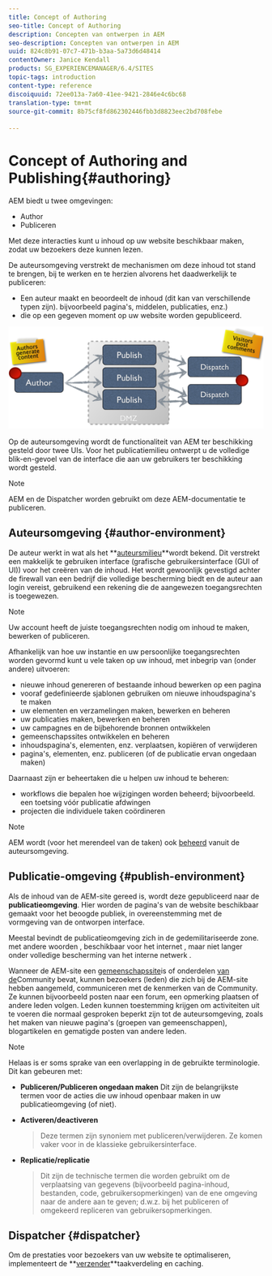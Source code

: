 ```yaml
---
title: Concept of Authoring
seo-title: Concept of Authoring
description: Concepten van ontwerpen in AEM
seo-description: Concepten van ontwerpen in AEM
uuid: 824c8b91-07c7-471b-b3aa-5a73d6d48414
contentOwner: Janice Kendall
products: SG_EXPERIENCEMANAGER/6.4/SITES
topic-tags: introduction
content-type: reference
discoiquuid: 72ee013a-7a60-41ee-9421-2846e4c6bc68
translation-type: tm+mt
source-git-commit: 8b75cf8fd862302446fbb3d8823eec2bd708febe

---
```



# Concept of Authoring and Publishing{#authoring}

AEM biedt u twee omgevingen:

* Author
* Publiceren

Met deze interacties kunt u inhoud op uw website beschikbaar maken, zodat uw bezoekers deze kunnen lezen.

De auteursomgeving verstrekt de mechanismen om deze inhoud tot stand te brengen, bij te werken en te herzien alvorens het daadwerkelijk te publiceren:

* Een auteur maakt en beoordeelt de inhoud (dit kan van verschillende typen zijn). bijvoorbeeld pagina&#39;s, middelen, publicaties, enz.)
* die op een gegeven moment op uw website worden gepubliceerd.

![chlimage_1-289](assets/chlimage_1-289.png)

Op de auteursomgeving wordt de functionaliteit van AEM ter beschikking gesteld door twee UIs. Voor het publicatiemilieu ontwerpt u de volledige blik-en-gevoel van de interface die aan uw gebruikers ter beschikking wordt gesteld.

>[!NOTE]
>
>AEM en de Dispatcher worden gebruikt om deze AEM-documentatie te publiceren.

## Auteursomgeving {#author-environment}

De auteur werkt in wat als het **[auteursmilieu](/help/sites-authoring/home.md)**wordt bekend. Dit verstrekt een makkelijk te gebruiken interface (grafische gebruikersinterface (GUI of UI)) voor het creëren van de inhoud. Het wordt gewoonlijk gevestigd achter de firewall van een bedrijf die volledige bescherming biedt en de auteur aan login vereist, gebruikend een rekening die de aangewezen toegangsrechten is toegewezen.

>[!NOTE]
>
>Uw account heeft de juiste toegangsrechten nodig om inhoud te maken, bewerken of publiceren.

Afhankelijk van hoe uw instantie en uw persoonlijke toegangsrechten worden gevormd kunt u vele taken op uw inhoud, met inbegrip van (onder andere) uitvoeren:

* nieuwe inhoud genereren of bestaande inhoud bewerken op een pagina
* vooraf gedefinieerde sjablonen gebruiken om nieuwe inhoudspagina&#39;s te maken
* uw elementen en verzamelingen maken, bewerken en beheren
* uw publicaties maken, bewerken en beheren
* uw campagnes en de bijbehorende bronnen ontwikkelen
* gemeenschapssites ontwikkelen en beheren
* inhoudspagina&#39;s, elementen, enz. verplaatsen, kopiëren of verwijderen
* pagina&#39;s, elementen, enz. publiceren (of de publicatie ervan ongedaan maken)

Daarnaast zijn er beheertaken die u helpen uw inhoud te beheren:

* workflows die bepalen hoe wijzigingen worden beheerd; bijvoorbeeld. een toetsing vóór publicatie afdwingen
* projecten die individuele taken coördineren

>[!NOTE]
>
>AEM wordt (voor het merendeel van de taken) ook [beheerd](/help/sites-administering/home.md) vanuit de auteursomgeving.

## Publicatie-omgeving {#publish-environment}

Als de inhoud van de AEM-site gereed is, wordt deze gepubliceerd naar de **publicatieomgeving**. Hier worden de pagina&#39;s van de website beschikbaar gemaakt voor het beoogde publiek, in overeenstemming met de vormgeving van de ontworpen interface.

Meestal bevindt de publicatieomgeving zich in de gedemilitariseerde zone. met andere woorden , beschikbaar voor het internet , maar niet langer onder volledige bescherming van het interne netwerk .

Wanneer de AEM-site een [gemeenschapssite](/help/communities/overview.md)is of onderdelen [van de](/help/communities/author-communities.md)Community bevat, kunnen bezoekers (leden) die zich bij de AEM-site hebben aangemeld, communiceren met de kenmerken van de Community. Ze kunnen bijvoorbeeld posten naar een forum, een opmerking plaatsen of andere leden volgen. Leden kunnen toestemming krijgen om activiteiten uit te voeren die normaal gesproken beperkt zijn tot de auteursomgeving, zoals het maken van nieuwe pagina&#39;s (groepen van gemeenschappen), blogartikelen en gematigde posten van andere leden.

>[!NOTE]
>
>Helaas is er soms sprake van een overlapping in de gebruikte terminologie. Dit kan gebeuren met:
>
>* **Publiceren/Publiceren ongedaan maken**
   >  Dit zijn de belangrijkste termen voor de acties die uw inhoud openbaar maken in uw publicatieomgeving (of niet).
   >
   >
* **Activeren/deactiveren**
   >  Deze termen zijn synoniem met publiceren/verwijderen. Ze komen vaker voor in de klassieke gebruikersinterface.
   >
   >
* **Replicatie/replicatie**
   >  Dit zijn de technische termen die worden gebruikt om de verplaatsing van gegevens (bijvoorbeeld pagina-inhoud, bestanden, code, gebruikersopmerkingen) van de ene omgeving naar de andere aan te geven; d.w.z. bij het publiceren of omgekeerd repliceren van gebruikersopmerkingen.
>



## Dispatcher {#dispatcher}

Om de prestaties voor bezoekers van uw website te optimaliseren, implementeert de **[verzender](https://helpx.adobe.com/experience-manager/dispatcher/user-guide.html)**taakverdeling en caching.
